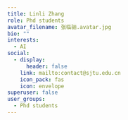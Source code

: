 ```yaml
---
title: Linli Zhang
role: Phd students
avatar_filename: 张临骊.avatar.jpg
bio: ""
interests:
  - AI
social:
  - display:
      header: false
    link: mailto:contact@sjtu.edu.cn
    icon_pack: fas
    icon: envelope
superuser: false
user_groups:
  - Phd students
---
```


